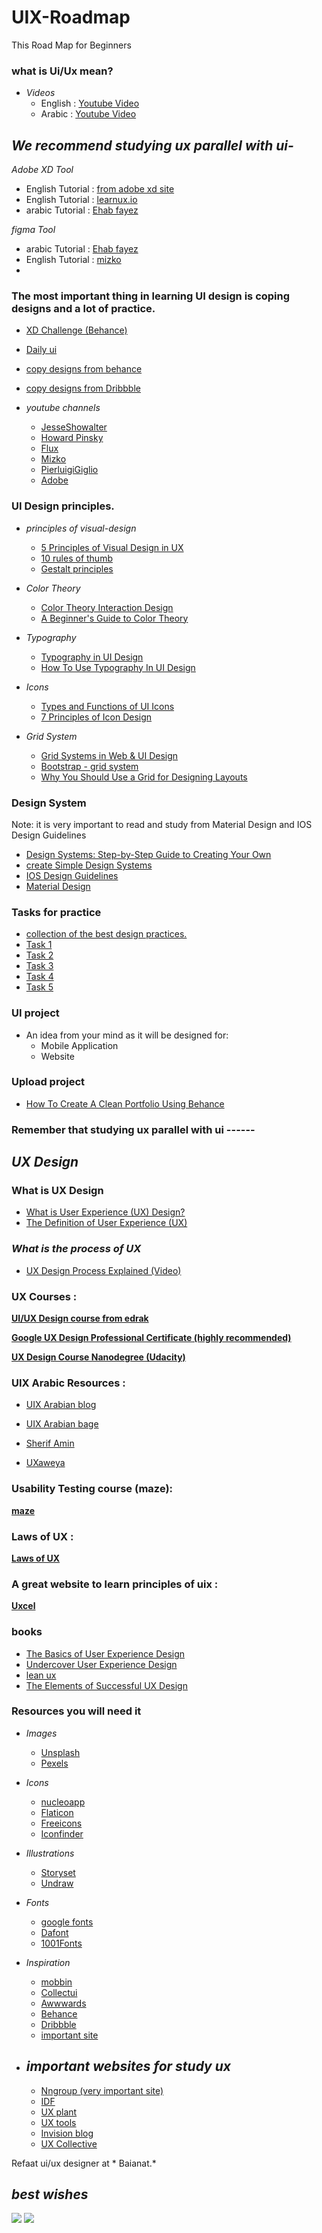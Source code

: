 # UIX-Roadmap
This Road Map for Beginners

### what is Ui/Ux mean?

- *Videos*
    - English : [Youtube Video](https://www.youtube.com/watch?v=5CxXhyhT6Fc&t=308s)
    - Arabic : [Youtube Video](https://www.youtube.com/watch?v=Q2wnI3xnBlo&t=528s)


## *We recommend studying ux parallel with ui-*

*Adobe XD Tool*

- English Tutorial : [from adobe xd site](https://www.adobe.com/products/xd/learn/get-started.html)
- English Tutorial : [learnux.io](https://learnux.io/course/adobe-xd)
- arabic Tutorial : [Ehab fayez](https://youtube.com/playlist?list=PLjzhiGLyugKzxD2WKrI0riNZ9E6HoZYkH)



*figma Tool*

- arabic Tutorial : [Ehab fayez](https://www.youtube.com/watch?v=7K7pEPFepWA&list=PLjzhiGLyugKynpBi7v2AWMCJgTrRI6Ne-&ab_channel=EhabFayez)
- English Tutorial : [mizko](https://www.thedesignership.com/figma-crash-course/welcome)
- 

### The most important thing in learning UI design is coping designs and a lot of practice.

- [XD Challenge (Behance)](https://www.behance.net/challenge/xd)
- [Daily ui](https://www.dailyui.co/)
- [copy designs from behance](https://www.behance.net/galleries/ui-ux)
- [copy designs from Dribbble](https://dribbble.com/shots/popular/web-design)


 
- *youtube channels*
    - [JesseShowalter](https://www.youtube.com/c/JesseShowalter)
    - [Howard Pinsky](https://www.youtube.com/IceflowStudios)
    - [Flux](https://www.youtube.com/c/FluxWithRanSegall)
    - [Mizko](https://www.youtube.com/channel/UCZJkZy008cQjqkJeKpJu8tA)
    - [PierluigiGiglio](https://www.youtube.com/c/PierluigiGiglio)
    - [Adobe](https://www.youtube.com/watch?v=9wJByJHlex8&list=PLD8AMy73ZVxXJ_kPhuaRunRBlozUXioD8)


### UI Design principles.

- *principles of visual-design*
    - [5 Principles of Visual Design in UX](https://www.nngroup.com/articles/principles-visual-design/)
    - [10 rules of thumb ](https://www.interaction-design.org/literature/article/user-interface-design-guidelines-10-rules-of-thumb)
    - [Gestalt principles ](https://www.usertesting.com/blog/gestalt-principles)

- *Color Theory*
    - [Color Theory Interaction Design](https://www.interaction-design.org/literature/topics/color-theory)
    - [A Beginner's Guide to Color Theory](https://uxcel.com/blog/beginners-guide-to-color-theory)
  
    
- *Typography*
    - [Typography in UI Design](https://www.shopify.com/partners/blog/typography)
    - [How To Use Typography In UI Design](https://careerfoundry.com/en/blog/ui-design/typography-ui-design/)

- *Icons*
    - [Types and Functions of UI Icons](https://blog.tubikstudio.com/small-elements-big-impact-types-and-functions-of-ui-icons/)
    - [7 Principles of Icon Design](https://uxdesign.cc/7-principles-of-icon-design-e7187539e4a2)
    

- *Grid System*
    - [Grid Systems in Web & UI Design](https://youtu.be/n_V_aLqYPI0)
    - [Bootstrap - grid system](https://www.divami.com/blog/everything-a-designer-should-know-about-bootstrap/)
    - [Why You Should Use a Grid for Designing Layouts](https://www.nngroup.com/videos/grid-layouts/)
     
        
    

### Design System

Note: it is very important to read and study from Material Design and IOS Design Guidelines  

- [Design Systems: Step-by-Step Guide to Creating Your Own](https://www.uxpin.com/create-design-system-guide/)
- [create Simple Design Systems](https://youtu.be/PuB3VUSqryk)
- [IOS Design Guidelines](https://www.pinterest.com/)
- [Material Design](https://mobbin.design/)




###  Tasks for practice

- [ collection of the best design practices.](https://www.checklist.design/)
- [Task 1](https://dribbble.com/shots/15940017-web-design-landing-page)
- [Task 2](https://dribbble.com/shots/14926348-App-onboarding-design)
- [Task 3](https://mobbin.design/apps/airbnb-ios-e62cd3cf-0432-4936-903f-b9c01124e2bb?fbclid=IwAR1DncqrcEY7S-5_bU0EoiM-VVJVAvivU27FpNxM2HSBgOrI3jj3mMSd5zQ)
- [Task 4](https://www.vezeeta.com/en)
- [Task 5](https://www.noon.com/egypt-ar/)




### UI project

- An idea from your mind as it will be designed for:
    - Mobile Application
    - Website




### Upload project

- [How To Create A Clean Portfolio Using Behance](https://www.youtube.com/watch?v=5yL-_sYKCHU)



### Remember that studying ux parallel with ui ------


## *UX Design*

### What is UX Design

- [What is User Experience (UX) Design?](https://www.interaction-design.org/literature/topics/ux-design )
- [The Definition of User Experience (UX)](https://www.nngroup.com/articles/definition-user-experience/ )


### *What is the process of UX*
- [UX Design Process Explained (Video)](https://www.youtube.com/watch?v=dzz-KeaTzgY&list=PLvnhVb8yYRQ3IjV4ogyXiYuB4UtjjS6-F)



### UX Courses :

**[UI/UX Design course from edrak](https://www.edraak.org/programs/specialization/uiux-v1/)**

**[Google UX Design Professional Certificate (highly recommended)](https://www.coursera.org/professional-certificates/google-ux-design?utm_source=gg&utm_medium=sem&utm_campaign=15-GoogleUXDesign-ROW&utm_content=15-GoogleUXDesign-ROW&campaignid=12566638067&adgroupid=119528847077&device=c&keyword=ux%20design%20google%20certificate&matchtype=p&network=g&devicemodel=&adpostion=&creativeid=507197228289&hide_mobile_promo&gclid=CjwKCAiAvriMBhAuEiwA8Cs5lTRCjuQvh68Hh6ksx5OAb3q3eNkZBpEz4xrPiO7_N0pWhc4uy36PCRoCMXoQAvD_BwE)**

**[UX Design Course Nanodegree (Udacity)](https://www.udacity.com/course/ux-designer-nanodegree--nd578)**


### UIX Arabic Resources :

- [UIX Arabian blog](https://uxblogger.com/user-experience-design-intro/?fbclid=IwAR2ZGYlP2-DxQfofOLO6H1h6opmwWEuVClzzRKZB_Uef82yfCWEvKbNO-CY)

- [UIX Arabian bage](https://www.facebook.com/arabian.uix)

- [Sherif Amin](https://www.facebook.com/sherifamin91)

- [UXaweya](https://www.facebook.com/groups/188850591141932)


### Usability Testing course (maze):
**[maze](https://maze.co/guides/usability-testing/)**




### Laws of UX :
**[Laws of UX](https://lawsofux.com/)**




### A great website to learn principles of uix :
**[Uxcel](https://uxcel.com/)**




### books

- [The Basics of User Experience Design](https://www.interaction-design.org/ebook)
- [Undercover User Experience Design](https://eg1lib.org/book/10997653/543de3)
- [lean ux](https://eg1lib.org/book/2930448/2921dd)
- [The Elements of Successful UX Design](https://drive.google.com/drive/folders/1fAQqW3e_iuoxy9eH_QIqCkMx5hYDe3wz?usp=sharing)



### Resources you will need it

- *Images*
    - [Unsplash](Https://Unsplash.Com)
    - [Pexels]( Https://Www.Pexels.Com)

- *Icons*
    - [nucleoapp](https://nucleoapp.com/)
    - [Flaticon](Https://Www.Flaticon.Com)
    - [Freeicons](Https://Freeicons.Io)
    - [Iconfinder](Https://Www.Iconfinder.Com)
    
- *Illustrations*
    - [Storyset](Https://Storyset.Com)
    - [Undraw](Https://Undraw.Co/Illustrations)
   
- *Fonts*
    - [google fonts](Https://Fonts.Google.Com)
    - [Dafont]( Https://Www.Dafont.Com)
    - [1001Fonts]( Https://Www.1001Fonts.Com/)
 
 - *Inspiration*
    - [mobbin](https://mobbin.design/browse/ios/apps)
    - [Collectui](Https://Collectui.Com)
    - [Awwwards](Https://Www.Awwwards.Com)
    - [Behance]( Https://Www.Behance.Net)
    - [Dribbble](Https://Dribbble.Com)
    - [important site](https://www.designresourc.es/)


- ## *important websites for study ux*
    - [Nngroup (very important site)](Https://Www.Nngroup.Com/)
    - [IDF](Https://Www.Interaction-Design.Org)
    - [UX plant](Https://Uxplanet.Org/)
    - [UX tools]( https://uxtools.co/)
    - [Invision blog](https://www.invisionapp.com/inside-design/)
    - [UX Collective](https://uxdesign.cc/)


   
Refaat ui/ux designer at * Baianat.*

## *best wishes*

<a href="https://www.facebook.com/refaat.moohamed.1" title="Facebook"><img src="https://img.shields.io/badge/Facebook-%234267B2?style=flat&logo=Facebook&logoColor=white"/></a>
<a href="https://www.linkedin.com/in/refaat-elbrawy-7275781a9/" title="LinkedIn"><img src="https://img.shields.io/badge/LinkedIn-%230177B5?style=flat&logo=linkedin&logoColor=white"/></a>
